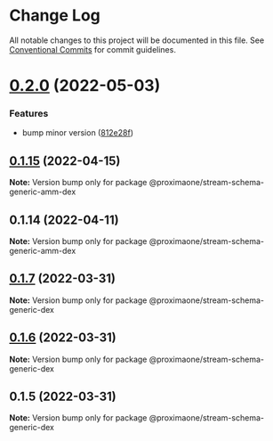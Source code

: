 # Change Log

All notable changes to this project will be documented in this file.
See [Conventional Commits](https://conventionalcommits.org) for commit guidelines.

# [0.2.0](https://github.com/proxima-one/stream-schemas/compare/@proximaone/stream-schema-generic-amm-dex@0.1.16...@proximaone/stream-schema-generic-amm-dex@0.2.0) (2022-05-03)


### Features

* bump minor version ([812e28f](https://github.com/proxima-one/stream-schemas/commit/812e28f9f1f610f70836f338a4dcd007944f2880))





## [0.1.15](https://github.com/proxima-one/stream-schemas/compare/@proximaone/stream-schema-generic-amm-dex@0.1.14...@proximaone/stream-schema-generic-amm-dex@0.1.15) (2022-04-15)

**Note:** Version bump only for package @proximaone/stream-schema-generic-amm-dex





## 0.1.14 (2022-04-11)

**Note:** Version bump only for package @proximaone/stream-schema-generic-amm-dex





## [0.1.7](https://github.com/proxima-one/proxima-npm/compare/@proximaone/stream-schema-generic-dex@0.1.6...@proximaone/stream-schema-generic-dex@0.1.7) (2022-03-31)

**Note:** Version bump only for package @proximaone/stream-schema-generic-dex





## [0.1.6](https://github.com/proxima-one/proxima-npm/compare/@proximaone/stream-schema-generic-dex@0.1.5...@proximaone/stream-schema-generic-dex@0.1.6) (2022-03-31)

**Note:** Version bump only for package @proximaone/stream-schema-generic-dex





## 0.1.5 (2022-03-31)

**Note:** Version bump only for package @proximaone/stream-schema-generic-dex
